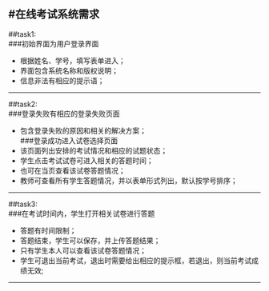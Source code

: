 #在线考试系统需求  
------------------  
##task1:  
###初始界面为用户登录界面  
*  根据姓名、学号，填写表单进入；  
*  界面包含系统名称和版权说明；  
*  信息非法有相应的提示语；  
----------------  
##task2:  
###登录失败有相应的登录失败页面  
*  包含登录失败的原因和相关的解决方案；  
###登录成功进入试卷选择页面  
*  该页面列出安排的考试情况和相应的试题状态；  
*  学生点击考试试卷可进入相关的答题时间；  
*  也可在当页查看该试卷答题情况；  
*  教师可查看所有学生答题情况，并以表单形式列出，默认按学号排序；  
---------------------  
##task3:  
###在考试时间内，学生打开相关试卷进行答题  
*  答题有时间限制；  
*  答题结束，学生可以保存，并上传答题结果；  
*  只有学生本人可以查看该试卷答题情况；  
*    学生可退出当前考试，退出时需要给出相应的提示框，若退出，则当前考试成绩无效;  
--------------  